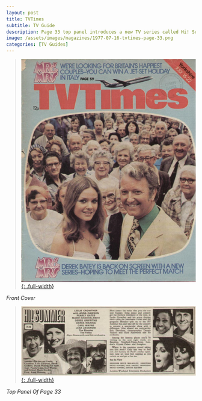 ```yaml
---
layout: post
title: TVTimes
subtitle: TV Guide
description: Page 33 top panel introduces a new TV series called Hi! Summer.
image: /assets/images/magazines/1977-07-16-tvtimes-page-33.png
categories: [TV Guides]
---
```


> [![Scan of Front cover for TV Times dated: 28 May 1977](/assets/images/magazines/1977-07-16-tvtimes-front-cover.png){: .full-width}](https://issuu.com/radiosoundsfamiliar/docs/july2016th20197720nfpa)

<cite>Front Cover</cite>

> [![Scan of Panel for Hi Summer on page 33 of TV Times dated: 28 May 1977](/assets/images/magazines/1977-07-16-tvtimes-page-33.png){: .full-width}](https://issuu.com/radiosoundsfamiliar/docs/july2016th20197720nfpa/22)

<cite>Top Panel Of Page 33</cite>

<style>
.dt-published {display: none;}
.post-meta:after {content: "16 - 22 July 1977";}
.height-adjust1 {width:auto; height:350px;}
.height-adjust2 {width:auto; height:307px;}
</style>

